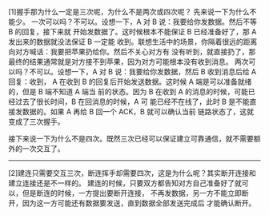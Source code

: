 [1]握手那为什么一定是三次呢，为什么不是两次或四次呢？
先来说一下为什么不能少。
一次可以吗？不可以。设想一下，A 对 B 说：我要给你发数据。然后不等 B 的回复，接下来就
开始发数据了。这时候根本不能保证 B 已经准备好了，那 A 发出来的数据就没法保证 B 一定能
收到。联想生活中的场景，你隔着很远的距离向对方喊话：我要把苹果扔给你。然后不关心对方有
没有听到，就直接扔了，那最终的结果通常就是对方接不到苹果，因为对方可能根本没有收到消息。
两次可以吗？不可以。设想一下，A 对 B 说：我要给你发数据，然后 B 收到消息后给 A 回复：收到，
A 在收到 B 的回复后开始发送数据。这时候 A 端是可以准备就绪的，但是 B 端不知道 A 端当
前的状态。因为 B 在收到 A 的消息的时候，可能已经过去了很长时间，B 在回消息的时候，A 可
能已经不在线了，此时 B 是不能直接发数据的。如果 A 再给 B 回一个 ACK，B 就可以确认当前
链路状态了，这就变成了三次握手。

接下来说一下为什么不是四次。既然三次已经可以保证建立可靠通信，就不需要额外的一次交互了。



-------------------------------------------------------------------------
[2]建连只需要交互三次，断连挥手却需要四次，这是为什么呢？其实断开连接和建立连接还是不一样的。
建连的时候，只要双方都告知对方自己准备好了就可以，但是断连的时候，一方提出要断开连接，
不再发数据，另一方不能立即断开，因为这一方可能还有数据要发送，直到数据全部发送完成后
才能确认断开。